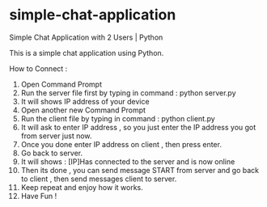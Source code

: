 # simple-chat-application
Simple Chat Application with 2 Users | Python

This is a simple chat application using Python.

How to Connect :

1. Open Command Prompt
2. Run the server file first by typing in command : python server.py
3. It will shows IP address of your device
4. Open another new Command Prompt
5. Run the client file by typing in command : python client.py
6. It will ask to enter IP address , so you just enter the IP address you got from server just now.
7. Once you done enter IP address on client , then press enter.
8. Go back to server.
9. It will shows : [IP]Has connected to the server and is now online
10. Then its done , you can send message START from server and go back to client , then send messages client to server.
11. Keep repeat and enjoy how it works.
12. Have Fun !
